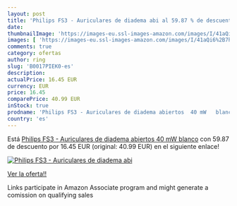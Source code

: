 ```yaml
---
layout: post
title: 'Philips FS3 - Auriculares de diadema abi al 59.87 % de descuento'
date: 
thumbnailImage: 'https://images-eu.ssl-images-amazon.com/images/I/41aQi6%2B7hmL._SL200_.jpg'
images: [ 'https://images-eu.ssl-images-amazon.com/images/I/41aQi6%2B7hmL._SL200_.jpg' ]
comments: true
category: ofertas
author: ring
slug: 'B0017PIEK0-es'
description:
actualPrice: 16.45 EUR
currency: EUR
price: 16.45
comparePrice: 40.99 EUR
inStock: true
prodname: 'Philips FS3 - Auriculares de diadema abiertos  40 mW   blanco'
country: 'es'
---
```


Está [Philips FS3 - Auriculares de diadema abiertos  40 mW   blanco](https://www.amazon.es/dp/B0017PIEK0/?tag=tolees-21) con 59.87 de descuento por 16.45 EUR (original: 40.99 EUR) en el siguiente enlace!

[![Philips FS3 - Auriculares de diadema abi](https://images-eu.ssl-images-amazon.com/images/I/41aQi6%2B7hmL._SL200_.jpg)](https://www.amazon.es/dp/B0017PIEK0/?tag=tolees-21)

[Ver la oferta!!](https://www.amazon.es/dp/B0017PIEK0/?tag=tolees-21)

Links participate in Amazon Associate program and might generate a comission on qualifying sales


